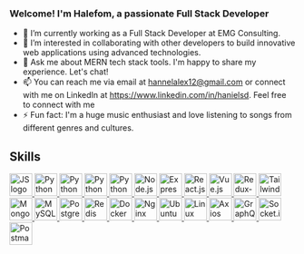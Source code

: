 ### Welcome! I'm Halefom, a passionate Full Stack Developer

- 🔭 I’m currently working as a Full Stack Developer at EMG Consulting.
- 👯 I’m interested in collaborating with other developers to build innovative web applications using advanced technologies.
- 💬 Ask me about MERN tech stack tools. I'm happy to share my experience. Let's chat!
- 📫 You can reach me via email at hannelalex12@gmail.com or connect with me on LinkedIn at https://www.linkedin.com/in/hanielsd. Feel free to connect with me
- ⚡ Fun fact: I'm a huge music enthusiast and love listening to songs from different genres and cultures.

## Skills
  <a href="https://developer.mozilla.org/en-US/docs/Web/JavaScript">
    <img src="https://github.com/abrahamhba/programming-languages-logos/blob/master/src/javascript/javascript.png" alt="JS logo" width="40">
  </a>
  <a href="https://developer.mozilla.org/en-US/docs/Web/HTML">
    <img src="https://cdn.simpleicons.org/html5" alt="Python logo" width="40">
  </a>
  <a href="https://developer.mozilla.org/en-US/docs/Web/CSS">
    <img src="https://cdn.simpleicons.org/css3/blue/dark" alt="Python logo" width="40">
  </a>
  <a href="https://www.typescriptlang.org">
    <img src="https://github.com/abrahamhba/programming-languages-logos/blob/master/src/typescript/typescript.png" alt="Python logo" width="40">
  </a>
  <a href="https://docs.python.org">
    <img src="https://github.com/abrahamhba/programming-languages-logos/blob/master/src/python/python.png" alt="Python logo" width="40">
  </a>
  
  <a href="https://nodejs.org">
    <img src="https://cdn.simpleicons.org/node.js" alt="Node.js" width="40">
  </a>
  <a href="https://expressjs.com">
    <img src="https://cdn.simpleicons.org/express/white" alt="Express.js" width="40">
  </a>  
  <a href="https://react.dev">
    <img src="https://cdn.simpleicons.org/react" alt="React.js" width="40">
  </a>
  <a href="https://vuejs.org">
    <img src="https://cdn.simpleicons.org/vue.js" alt="Vue.js" width="40">
  </a>
  <a href="https://redux-toolkit.js.org">
    <img src="https://cdn.simpleicons.org/redux" alt="Redux-toolkit" width="40">
  </a>
  <a href="https://tailwindcss.com">
    <img src="https://cdn.simpleicons.org/tailwindcss" alt="Tailwindcss" width="40">
  </a>  
  <a href="https://www.mongodb.com">
    <img src="https://cdn.simpleicons.org/mongodb" alt="Mongodb" width="40">
  </a>  
  <a href="https://www.mysql.com">
    <img src="https://cdn.simpleicons.org/mysql" alt="MySQL" width="40">
  </a>  
  <a href="https://www.postgresql.org">
    <img src="https://cdn.simpleicons.org/postgresql" alt="PostgreSQL" width="40">
  </a>  
  <a href="https://redis.io">
    <img src="https://cdn.simpleicons.org/redis" alt="Redis" width="40">
  </a>  
  <a href="https://www.docker.com">
    <img src="https://cdn.simpleicons.org/docker" alt="Docker" width="40">
  </a>  
  <a href="https://www.nginx.com">
    <img src="https://cdn.simpleicons.org/nginx" alt="Nginx" width="40">
  </a>  
  <a href="https://ubuntu.com">
    <img src="https://cdn.simpleicons.org/ubuntu" alt="Ubuntu" width="40">
  </a>  
  <a href="https://www.linux.org">
    <img src="https://cdn.simpleicons.org/linux" alt="Linux" width="40">
  </a>  
  <a href="https://axios-http.com">
    <img src="https://cdn.simpleicons.org/axios" alt="Axios" width="40">
  </a>  
  <a href="https://graphql.org">
    <img src="https://cdn.simpleicons.org/graphql" alt="GraphQL" width="40">
  </a>  
  <a href="https://socket.io">
    <img src="https://cdn.simpleicons.org/socket.io/white" alt="Socket.io" width="40">
  </a>  
  <a href="https://www.postman.com">
    <img src="https://cdn.simpleicons.org/postman" alt="Postman" width="40">
  </a>
  




